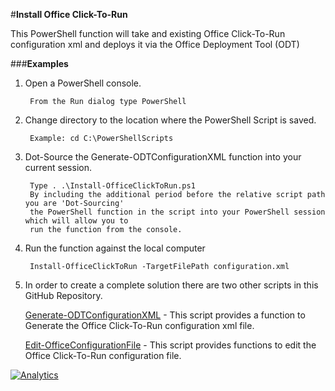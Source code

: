 ﻿#**Install Office Click-To-Run**

This PowerShell function will take and existing Office Click-To-Run configuration xml and deploys it via the Office Deployment Tool (ODT) 

###**Examples**

1. Open a PowerShell console.

		From the Run dialog type PowerShell 

2. Change directory to the location where the PowerShell Script is saved.

		Example: cd C:\PowerShellScripts

3. Dot-Source the Generate-ODTConfigurationXML function into your current session.

		Type . .\Install-OfficeClickToRun.ps1
		By including the additional period before the relative script path you are 'Dot-Sourcing' 
		the PowerShell function in the script into your PowerShell session which will allow you to 
		run the function from the console.

4. Run the function against the local computer

		Install-OfficeClickToRun -TargetFilePath configuration.xml 

6. In order to create a complete solution there are two other scripts in this GitHub Repository.  

	[Generate-ODTConfigurationXML](../Generate-ODTConfigurationXML) - This script provides a function to Generate the Office Click-To-Run configuration xml file.
	
	[Edit-OfficeConfigurationFile](../Edit-OfficeConfigurationFile) - This script provides functions to edit the Office Click-To-Run configuration file.

[![Analytics](https://ga-beacon.appspot.com/UA-70271323-4/README_Install-OfficeClickToRun?pixel)](https://github.com/OfficeDev/Office-IT-Pro-Deployment-Scripts)

